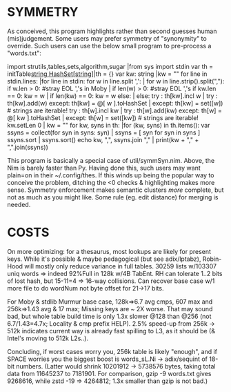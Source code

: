 SYMMETRY
========
As conceived, this program highlights rather than second guesses human
(mis)judgement.  Some users may prefer symmetry of "synonymity" to override.
Such users can use the below small program to pre-process a "words.txt":

import strutils,tables,sets,algorithm,sugar |from sys import stdin
var th = initTable[string,HashSet[string]]()|th = {}
var kw: string                              |kw = ""
for line in stdin.lines:                    |for line in stdin:
  for w in line.split ',':                  |  for w in line.strip().split(","):
    if w.len > 0: #stray EOL ','s in Moby   |    if len(w) > 0: #stray EOL ','s
      if kw.len == 0: kw = w                |      if len(kw) == 0: kw = w
      else:                                 |      else:
        try   : th[kw].incl w               |        try   : th[kw].add(w)
        except: th[kw] = @[ w ].toHashSet   |        except: th[kw] = set([w]) # strings are iterable!
        try   : th[w].incl kw               |        try   : th[w].add(kw)
        except: th[w] = @[ kw ].toHashSet   |        except: th[w] = set([kw]) # strings are iterable!
  kw.setLen 0                               |  kw = ""
for kw, syns in th:                         |for (kw, syns) in th.items():
  var ssyns = collect(for syn in syns: syn) |  ssyns = [ syn for syn in syns ]
  ssyns.sort                                |  ssyns.sort()
  echo kw, ",", ssyns.join ","              |  print(kw + "," + ",".join(ssyns))

This program is basically a special case of util/symmSyn.nim.  Above, the Nim is
barely faster than Py.  Having done this, such users may want plain=on in their
~/.config/thes.  If this winds up being the popular way to conceive the problem,
ditching the <0 checks & highlighting makes more sense.  Symmetry enforcement
makes semantic clusters *more* complete, but not as much as you might like.
Some rule (eg. edit distance) for merging is needed.

COSTS
=====
On more optimizing: for a thesaurus, most lookups are likely for present keys.
While it's possible & maybe pedagogical (but see adix/lptabz), Robin-Hood will
mostly only reduce variance in full tables.  30259 lists w/103307 uniq words =>
indeed 92%Full in 128k w/4B TabEnt.  RH can tolerate 1..2 bits of lost hash, but
15-11=4 => 16-way collisions.  Can recover base case w/1 more file to do wordNum
not byte offset for 21->17 bits.

For Moby & stdlib Murmur base case, 128k=>6.7 avg cmps, 607 max and 256k=>1.43
avg & 17 max; Missing keys are ~ 2X worse.  That may sound bad, but whole table
build time is only 1.3x slower @128 than @256 (not 6.7/1.43=4.7x; Locality & cmp
prefix HELP).  2.5% speed-up from 256k -> 512k indicates current way is already
fast spilling to L3, as it should be (& Intel's moving to 512k L2s..).

Concluding, if worst cases worry you, 256k table is likely "enough", and if
SPACE worries you the biggest boost is words_sL.Ni -> adix/sequint of 18-bit
numbers.  (Latter would shrink 10201912 -> 5738576 bytes, taking total data from
11645237 to 7181901.  For comparison, gzip -9 words.txt gives 9268616, while
zstd -19 => 4264812; 1.3x smaller than gzip is not bad.)
